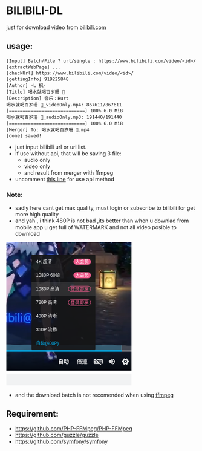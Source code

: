 # BILIBILI-DL

just for download video from [bilibili.com](bilibili.com)

## usage:
```
[Input] Batch/File ? url/single : https://www.bilibili.com/video/<id>/
[extractWebPage] ...
[checkUrl] https://www.bilibili.com/video/<id>/
[gettingInfo] 919225848
[Author] -L 枫-
[Title] 喝水就喝百岁珊 🤤
[Description] 音乐：Hurt
喝水就喝百岁珊 🤤_videoOnly.mp4: 867611/867611 [============================] 100% 6.0 MiB
喝水就喝百岁珊 🤤_audioOnly.mp3: 191440/191440 [============================] 100% 6.0 MiB
[Merger] To: 喝水就喝百岁珊 🤤.mp4
[done] saved!
```
 + just input bilibili url or url list.
 + if use without api, that will be saving 3 file:
    + audio only
    + video only
    + and result from merger with ffmpeg
 + uncomment [this line](https://github.com/motebaya/bilibili-dl/blob/main/bilibili.php#L22) for use api method

###  Note:
+ sadly here cant get max quality, must login or subscribe to bilibili for get more high quality
+ and yah , i think 480P is not bad ,its better than when u downlad from mobile app u get full of WATERMARK and not all video posible to download

![quality](https://github.com/motebaya/bilibili-dl/blob/main/src/2022-12-26%2004-40-51_crrop.png?raw=true)

+ and the download batch is not recomended when using [ffmpeg](https://github.com/PHP-FFMpeg/PHP-FFMpeg)

## Requirement:
+ https://github.com/PHP-FFMpeg/PHP-FFMpeg
+ https://github.com/guzzle/guzzle
+ https://github.com/symfony/symfony
